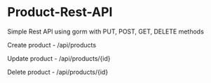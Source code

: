 # Product-Rest-API

Simple Rest API using gorm with PUT, POST, GET, DELETE methods

Create product - /api/products

Update product - /api/products/{id}

Delete product - /api/products/{id}
